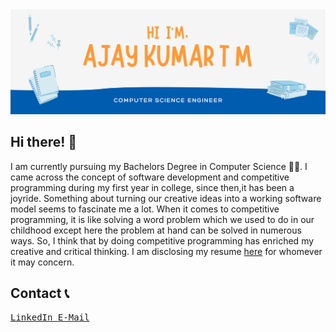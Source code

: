 <img src="IMG/banner.png" />

<h2>Hi there! 👋</h2>
<p> I am currently pursuing my Bachelors Degree in Computer Science 👨‍💻. I came across the concept of software development and competitive programming during my first year in college, since then,it has been a joyride. Something about turning our creative ideas into a working software model seems to fascinate me a lot. When it comes to competitive programming, it is like solving a word problem which we used to do in our childhood except here the problem at hand can be solved in numerous ways. So, I think that by doing competitive programming has enriched my creative and critical thinking. I am disclosing my resume <a href="https://drive.google.com/file/d/1t5JzSkhpUdiuixRqhFYw6yw4SjR7TLg1/view?usp=sharing">here</a> for whomever it may concern.<p>
  
<h2>Contact 📞</h2>
<a href="https://www.linkedin.com/in/ajay-kumar-t-m-14766717a"><kbd> LinkedIn </kbd></a> <a href="mailto:ajaiqmar@gmail.com"><kbd> E-Mail </kbd></a>


